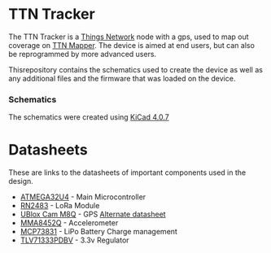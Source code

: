# TTN Tracker

The TTN Tracker is a [Things Network](https://www.thethingsnetwork.org/) node with a gps, used to map out coverage on [TTN Mapper](https://ttnmapper.org/). The device is aimed at end users, but can also be reprogrammed by more advanced users.

Thisrepository contains the schematics used to create the device as well as any additional files and the firmware that was loaded on the device.

### Schematics
The schematics were created using [KiCad 4.0.7](http://kicad-pcb.org/)

# Datasheets

These are links to the datasheets of important components used in the design.

 * [ATMEGA32U4](http://ww1.microchip.com/downloads/en/DeviceDoc/Atmel-7766-8-bit-AVR-ATmega16U4-32U4_Datasheet.pdf)  - Main Microcontroller
 * [RN2483](http://ww1.microchip.com/downloads/en/DeviceDoc/50002346C.pdf) - LoRa Module
 * [UBlox Cam M8Q](https://www.u-blox.com/sites/default/files/CAM-M8-FW3_DataSheet_%28UBX-15031574%29.pdf) - GPS
 	[Alternate datasheet](https://www.u-blox.com/sites/default/files/CAM-M8-FW3_HardwareIntegrationManual_%28UBX-15030063%29.pdf)
 * [MMA8452Q](https://www.nxp.com/docs/en/data-sheet/MMA8452Q.pdf) - Accelerometer
 * [MCP73831](http://ww1.microchip.com/downloads/en/DeviceDoc/20001984g.pdf) - LiPo Battery Charge management
 * [TLV71333PDBV](http://www.ti.com/lit/ds/symlink/tlv713p.pdf) - 3.3v Regulator
